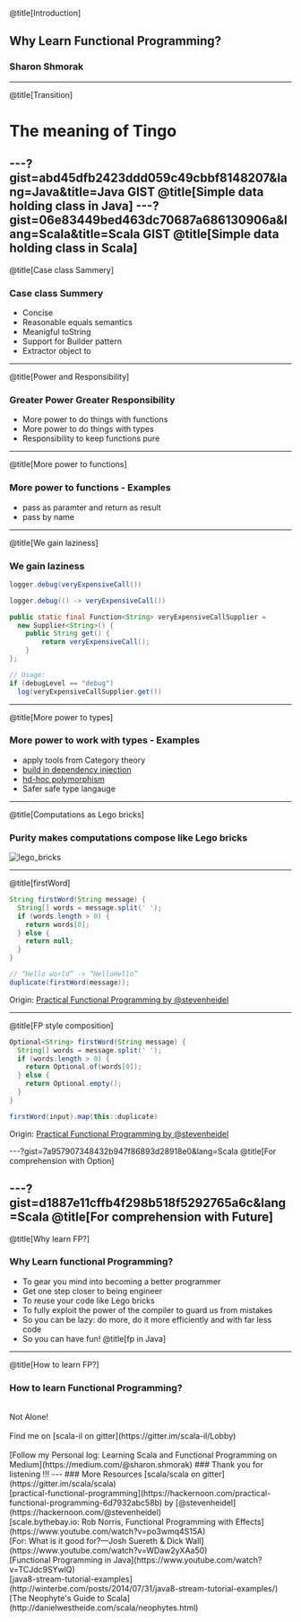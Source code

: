 @title[Introduction]
## Why Learn Functional Programming?

### Sharon Shmorak
---
@title[Transition]
# The meaning of Tingo
---?gist=abd45dfb2423ddd059c49cbbf8148207&lang=Java&title=Java GIST
@title[Simple data holding class in Java]
---?gist=06e83449bed463dc70687a686130906a&lang=Scala&title=Scala GIST
@title[Simple data holding class in Scala]
---
@title[Case class Sammery]
### Case class Summery
* Concise
* Reasonable equals semantics 
* Meanigful toString
* Support for Builder pattern
* Extractor object to 
---
@title[Power and Responsibility]
### Greater Power Greater Responsibility
* More power to do things with functions
* More power to do things with types 
* Responsibility to keep functions pure
---
@title[More power to functions]
### More power to functions - Examples
* pass as paramter and return as result
* pass by name 
---
@title[We gain laziness]
### We gain laziness
```java
logger.debug(veryExpensiveCall())
```
```java
logger.debug(() -> veryExpensiveCall())
```
```java
public static final Function<String> veryExpensiveCallSupplier = 
  new Supplier<String>() {
    public String get() {
        return veryExpensiveCall();
    }
}; 

// Usage:
if (debugLevel == "debug")
  log(veryExpensiveCallSupplier.get())
```
---
@title[More power to types]
### More power to work with types - Examples
* apply tools from Category theory
* [build in dependency injection](https://www.youtube.com/watch?v=ZasXwtTRkio)
* [hd-hoc polymorphism](https://www.youtube.com/watch?v=1e9tcymPl7w)
* Safer safe type langauge
---
@title[Computations as Lego bricks]
### Purity makes computations compose like Lego bricks
![lego_bricks](https://upload.wikimedia.org/wikipedia/commons/0/0f/2_duplo_lego_bricks.jpg)

---
@title[firstWord]
```java
String firstWord(String message) {
  String[] words = message.split(' ');
  if (words.length > 0) {
    return words[0];
  } else {
    return null;
  }
}

// “Hello world” -> “HelloHello”
duplicate(firstWord(message));
```
Origin: [Practical Functional Programming by @stevenheidel](https://hackernoon.com/practical-functional-programming-6d7932abc58b)

---
@title[FP style composition]
```java
Optional<String> firstWord(String message) {
  String[] words = message.split(' ');
  if (words.length > 0) {
    return Optional.of(words[0]);
  } else {
    return Optional.empty();
  }
}

firstWord(input).map(this::duplicate)
```

Origin: [Practical Functional Programming by @stevenheidel](https://hackernoon.com/practical-functional-programming-6d7932abc58b)

---?gist=7a957907348432b947f86893d28918e0&lang=Scala
@title[For comprehension with Option]

---?gist=d1887e11cffb4f298b518f5292765a6c&lang=Scala
@title[For comprehension with Future]
---
@title[Why learn FP?]
### Why Learn functional Programming?
* To gear you mind into becoming a better programmer
* Get one step closer to being engineer
* To reuse your code like Lego bricks
* To fully exploit the power of the compiler to guard us from mistakes
* So you can be lazy: do more, do it more efficiently and with far less code 
* So you can have fun!
@title[fp in Java]
---
@title[How to learn FP?]
### How to learn Functional Programming?
<br>
Not Alone! 
<br>
<br>
Find me on [scala-il on gitter](https://gitter.im/scala-il/Lobby)
<br>
<br>
[Follow my Personal log: Learning Scala and Functional Programming on Medium](https://medium.com/@sharon.shmorak)
### Thank you for listening !!!
---
### More Resources 
[scala/scala on gitter](https://gitter.im/scala/scala)
<br>
[practical-functional-programming](https://hackernoon.com/practical-functional-programming-6d7932abc58b) by [@stevenheidel](https://hackernoon.com/@stevenheidel)
<br>
[scale.bythebay.io: Rob Norris, Functional Programming with Effects](https://www.youtube.com/watch?v=po3wmq4S15A)
<br>
[For: What is it good for?—Josh Suereth & Dick Wall](https://www.youtube.com/watch?v=WDaw2yXAa50)
<br>
[Functional Programming in Java](https://www.youtube.com/watch?v=TCJdc9SYwlQ)
<br>
[java8-stream-tutorial-examples](http://winterbe.com/posts/2014/07/31/java8-stream-tutorial-examples/)
<br>
[The Neophyte's Guide to Scala](http://danielwestheide.com/scala/neophytes.html)
<br>
